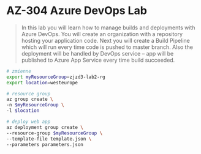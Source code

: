 # AZ-304 Azure DevOps Lab

> In this lab you will learn how to manage builds and deployments with Azure DevOps. You
will create an organization with a repository hosting your application code. Next you will
create a Build Pipeline which will run every time code is pushed to master branch. Also the
deployment will be handled by DevOps service – app will be published to Azure App Service
every time build succeeded.

```bash
# zmienne
export myResourceGroup=zjzd3-lab2-rg
export location=westeurope

# resource group
az group create \
-n $myResourceGroup \
-l $location

# deploy web app
az deployment group create \
--resource-group $myResourceGroup \
--template-file template.json \
--parameters parameters.json